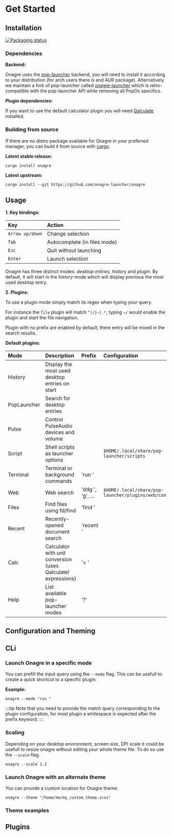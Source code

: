 # Get Started

## Installation

[![Packaging status](https://repology.org/badge/vertical-allrepos/onagre.svg)](https://repology.org/project/onagre/versions)

### Dependencies

**Backend:**

Onagre uses the [pop-launcher](https://github.com/pop-os/launcher) backend, you will need to install it according to 
your distribution (for arch users there is and AUR package). Alternatively we maintain a fork of pop-launcher called 
[onagre-launcher](https://github.com/onagre-launcher/launcher) which is retro-compatible with the pop-launcher API while 
removing all PopOs specifics. 

**Plugin dependencies:**

If you want to use the default calculator plugin you will need [Qalculate](http://qalculate.github.io/) installed.

### Building from source

If there are no distro package available for Onagre in your preferred manager,
you can build it from source with [cargo](https://doc.rust-lang.org/cargo/getting-started/installation.html).

**Latest stable release:** 

```shell
cargo install onagre
```

**Latest upstream:**

```shell
cargo install --git https://github.com/onagre-launcher/onagre
```

## Usage


**1. Key bindings:**


| Key             | Action                       | 
|:----------------|:-----------------------------|
| `Arrow up/down` | Change selection             |
| `Tab`           | Autocomplete (in files mode) | 
| `Esc`           | Quit without launching       | 
| `Enter`         | Launch selection             |


Onagre has three distinct modes: *desktop entries*, *history* and *plugin*. By default, it will start in the *history*
mode which will display previous the most used desktop entry.


**2. Plugins:**

To use a plugin mode simply match its regex when typing your query.

For instance the `file` plugin will match `^(/|~).*`, typing `~/` would enable the plugin and start the file navigation.

Plugin with no prefix are enabled by default, there entry will be mixed in the search results.

**Default plugins:**

| Mode        | Description                                                   | Prefix           | Configuration                                            |
|:------------|:--------------------------------------------------------------|:-----------------|:---------------------------------------------------------|
| History     | Display the most used desktop entries on start                |                  |                                                          |
| PopLauncher | Search for desktop entries                                    |                  |                                                          |
| Pulse       | Control PulseAudio devices and volume                         |                  |                                                          |
| Script      | Shell scripts as launcher options                             |                  | `$HOME/.local/share/pop-launcher/scripts`                |
| Terminal    | Terminal or background commands                               | 'run '           |                                                          | 
| Web         | Web search                                                    | 'ddg ', 'g', ... | `$HOME/.local/share/pop-launcher/plugins/web/config.ron` |
| Files       | Find files using fd/find                                      | 'find '          |                                                          |
| Recent      | Recently-opened document search                               | 'recent '        |                                                          |
| Calc        | Calculator with unit conversion (uses Qalculate! expressions) | '= '             |                                                          |
| Help        | List available pop-launcher modes                             | '?'              |                                                          |


## Configuration and Theming


## CLi

### Launch Onagre in a specific mode

You can prefill the input query using the `--mode` flag. This can be usefull to create a quick shortcut to 
a specific plugin. 

**Example:**

```shell
onagre --mode "run "
```

:::tip
Note that you need to provide the match query corresponding to the plugin configuration,
for most plugin a whitespace is expected after the prefix keyword.
:::

### Scaling

Depending on your desktop environment, screen size, DPI scale it could be usefull to resize onagre without editing your 
whole theme file. To do so use the `--scale` flag.

```shell
onagre --scale 1.2
```

### Launch Onagre with an alternate theme

You can provide a custom location for Onagre theme:

```shell
onagre --theme "/home/me/my_custom_theme.scss"
```

### Theme examples



## Plugins